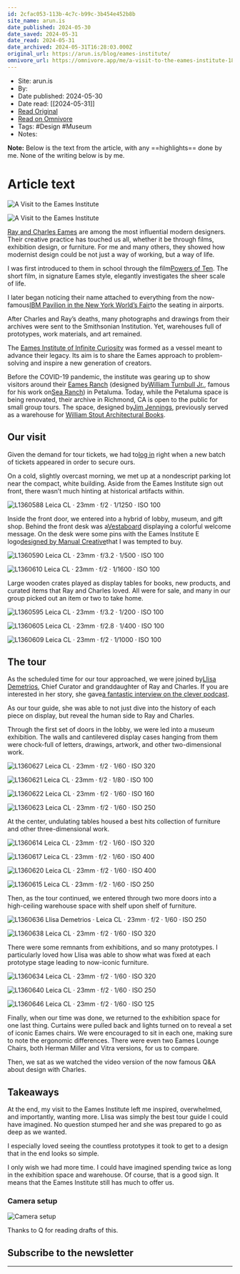 ```yaml
---
id: 2cfac053-113b-4c7c-b99c-3b454e452b8b
site_name: arun.is
date_published: 2024-05-30
date_saved: 2024-05-31
date_read: 2024-05-31
date_archived: 2024-05-31T16:28:03.000Z
original_url: https://arun.is/blog/eames-institute/
omnivore_url: https://omnivore.app/me/a-visit-to-the-eames-institute-18fcd99b2cb
---
```


 - Site: arun.is
 - By: 
 - Date published: 2024-05-30
 - Date read: [[2024-05-31]]
 - [Read Original](https://arun.is/blog/eames-institute/)
 - [Read on Omnivore](https://omnivore.app/me/a-visit-to-the-eames-institute-18fcd99b2cb)
 - Tags:  #Design  #Museum 
 - Notes: 

**Note:** Below is the text from the article, with any ==highlights== done by me. None of the writing below is by me.

# Article text
![A Visit to the Eames Institute](https://proxy-prod.omnivore-image-cache.app/0x0,s_r2QtMQdCVLTRFc4aULDqsCHehUPg6116JBuXyW0Y-w/https://arun.is/static/af8db242963bbcb8ded6ec50edc104f8/cover_wide.jpg)

![A Visit to the Eames Institute](https://proxy-prod.omnivore-image-cache.app/0x0,sgKsb40Te7KFfzy6HA6fbXtIKmAqRUVnYnYo8sps2p9A/https://arun.is/static/b344effaf2020ebb87991608c141ea80/cover.jpg)

[Ray and Charles Eames](https://en.wikipedia.org/wiki/Charles%5Fand%5FRay%5FEames) are among the most influential modern designers. Their creative practice has touched us all, whether it be through films, exhibition design, or furniture. For me and many others, they showed how modernist design could be not just a way of working, but a way of life.

I was first introduced to them in school through the film[Powers of Ten](https://en.wikipedia.org/wiki/Powers%5Fof%5FTen%5F%28film%29). The short film, in signature Eames style, elegantly investigates the sheer scale of life.

I later began noticing their name attached to everything from the now-famous[IBM Pavilion in the New York World’s Fair](https://www.eamesoffice.com/the-work/ibm-pavilion-ny-worlds-fair/)to the seating in airports.

After Charles and Ray’s deaths, many photographs and drawings from their archives were sent to the Smithsonian Institution. Yet, warehouses full of prototypes, work materials, and art remained.

The [Eames Institute of Infinite Curiosity](https://www.eamesinstitute.org/) was formed as a vessel meant to advance their legacy. Its aim is to share the Eames approach to problem-solving and inspire a new generation of creators.

Before the COVID-19 pandemic, the institute was gearing up to show visitors around their [Eames Ranch](https://www.eamesinstitute.org/ranch/) (designed by[William Turnbull Jr.](https://en.wikipedia.org/wiki/William%5FTurnbull%5FJr.), famous for his work on[Sea Ranch](https://en.wikipedia.org/wiki/Sea%5FRanch,%5FCalifornia)) in Petaluma. Today, while the Petaluma space is being renovated, their archive in Richmond, CA is open to the public for small group tours. The space, designed by[Jim Jennings](https://www.jimjenningsarchitecture.com/), previously served as a warehouse for [William Stout Architectural Books](https://stoutbooks.com/).

## Our visit

Given the demand for tour tickets, we had to[log in](https://www.eamesinstitute.org/visit/) right when a new batch of tickets appeared in order to secure ours.

On a cold, slightly overcast morning, we met up at a nondescript parking lot near the compact, white building. Aside from the Eames Institute sign out front, there wasn’t much hinting at historical artifacts within.

![L1360588](https://proxy-prod.omnivore-image-cache.app/0x0,sWnokIK2jGaYSp3oct2RTBNE0K7BDrateKiRoqwB0Ld4/https://arun.is/static/631378377a08bc85b24f5465848bf4fe/20801/L1360588.jpg) Leica CL · 23mm · f/2 · 1/1250 · ISO 100

Inside the front door, we entered into a hybrid of lobby, museum, and gift shop. Behind the front desk was a[Vestaboard](https://shop.vestaboard.com/products/vestaboard) displaying a colorful welcome message. On the desk were some pins with the Eames Institute E logo[designed by Manual Creative](https://manualcreative.com/work/eames-institute)that I was tempted to buy.

![L1360590](https://proxy-prod.omnivore-image-cache.app/0x0,sTmEvfTO4OITFbDX23lgFRPxXG5X1XCHsi1yQ0Le-uUc/https://arun.is/static/d071ab29bc291b0ae004e6a02d9b4c62/20801/L1360590.jpg) Leica CL · 23mm · f/3.2 · 1/500 · ISO 100

![L1360610](https://proxy-prod.omnivore-image-cache.app/0x0,s-v6Es0OsrN6FicFcqS0KUXNeyBgv9-cz7F3llkwL3Oc/https://arun.is/static/85762e6179236ea242d2139308bc426b/20801/L1360610.jpg) Leica CL · 23mm · f/2 · 1/1600 · ISO 100

Large wooden crates played as display tables for books, new products, and curated items that Ray and Charles loved. All were for sale, and many in our group picked out an item or two to take home.

![L1360595](https://proxy-prod.omnivore-image-cache.app/0x0,ss3NmlB-GALulFAZVqlWe9tkC5D41KUuSDfqJzVg3jFo/https://arun.is/static/0f9e42f70a07475140b0229b16089d7b/20801/L1360595.jpg) Leica CL · 23mm · f/3.2 · 1/200 · ISO 100

![L1360605](https://proxy-prod.omnivore-image-cache.app/0x0,sm5E2Jlh-SIrC8cW_AsSDGBD61ABhbQcpVQ12bfXfhkE/https://arun.is/static/db4b917a1fb0d517e6a1a9c537761de2/20801/L1360605.jpg) Leica CL · 23mm · f/2.8 · 1/400 · ISO 100

![L1360609](https://proxy-prod.omnivore-image-cache.app/0x0,sS3PU9NVnfZEiYK-N0RArJGB_xkhaGp6RemcRDENghyQ/https://arun.is/static/5d0ec691cae8665df723f6666e862146/20801/L1360609.jpg) Leica CL · 23mm · f/2 · 1/1000 · ISO 100

## The tour

As the scheduled time for our tour approached, we were joined by[Llisa Demetrios](https://www.eamesinstitute.org/kazam-magazine/llisa-draws-a-letter/), Chief Curator and granddaughter of Ray and Charles. If you are interested in her story, she gave[a fantastic interview on the clever podcast](https://www.cleverpodcast.com/blog/ep-169-llisa-demetrios).

As our tour guide, she was able to not just dive into the history of each piece on display, but reveal the human side to Ray and Charles.

Through the first set of doors in the lobby, we were led into a museum exhibition. The walls and cantilevered display cases hanging from them were chock-full of letters, drawings, artwork, and other two-dimensional work.

![L1360627](https://proxy-prod.omnivore-image-cache.app/0x0,syPsY3aVTCsCFyozFAxKuBXAeW-n7XLKZVjxLJdov9lw/https://arun.is/static/49750a3fa1f780bb8fb158ec20fb961c/20801/L1360627.jpg) Leica CL · 23mm · f/2 · 1/60 · ISO 320

![L1360621](https://proxy-prod.omnivore-image-cache.app/0x0,sn3-cddNEiH75MLvGUvFA5Snp5M2olTSQJN7pbxJ7AaA/https://arun.is/static/a5a4e72a72adbb6a153af6efc5f50595/20801/L1360621.jpg) Leica CL · 23mm · f/2 · 1/80 · ISO 100

![L1360622](https://proxy-prod.omnivore-image-cache.app/0x0,s4E0DMN5IDp6PBLbqRukM8fWzpQQYu-CAJhrHEpI5yb0/https://arun.is/static/ab75ce3181029a35e5be7330e688c1a2/20801/L1360622.jpg) Leica CL · 23mm · f/2 · 1/60 · ISO 160

![L1360623](https://proxy-prod.omnivore-image-cache.app/0x0,s0wHa5dB0c054tcKwUqUpsukG0hcYKFUtFQRhFpq-__Y/https://arun.is/static/ece44434b991cd304d3bc689981927ea/20801/L1360623.jpg) Leica CL · 23mm · f/2 · 1/60 · ISO 250

At the center, undulating tables housed a best hits collection of furniture and other three-dimensional work.

![L1360614](https://proxy-prod.omnivore-image-cache.app/0x0,sMGbZVL9Uu_qtZqSBkTcEbC8uWA4jtTlh_7exTX8ePEs/https://arun.is/static/86c4d334d77c9be7b2caa39489e0928f/20801/L1360614.jpg) Leica CL · 23mm · f/2 · 1/60 · ISO 320

![L1360617](https://proxy-prod.omnivore-image-cache.app/0x0,sEd3A3FDhg3-DmAD7VRqhu5gvmDhaFNDKFXqBpU7rKcs/https://arun.is/static/b704820aff39470b6ac2cbf95cb60f5a/20801/L1360617.jpg) Leica CL · 23mm · f/2 · 1/60 · ISO 400

![L1360620](https://proxy-prod.omnivore-image-cache.app/0x0,s7ub4k2ar2ZVLjr1uzH7PKiSn0AapajTk7y_AjtPoGa0/https://arun.is/static/df3a20967db802b7fbe1627e127dae5b/20801/L1360620.jpg) Leica CL · 23mm · f/2 · 1/60 · ISO 400

![L1360615](https://proxy-prod.omnivore-image-cache.app/0x0,sopEM3-VodUdb5FsJT-4P0R9jqFEv3E1l0Igtpyi-UOY/https://arun.is/static/962b841ac98a61478221808a8e646376/20801/L1360615.jpg) Leica CL · 23mm · f/2 · 1/60 · ISO 250

Then, as the tour continued, we entered through two more doors into a high-ceiling warehouse space with shelf upon shelf of furniture.

![L1360636](https://proxy-prod.omnivore-image-cache.app/0x0,sir6od_M_nSzWm_6ZQt2LRe8ZU5Ja5ql3gxYo9Ojnhr4/https://arun.is/static/d56ee318725e246b587bffe058d069a3/20801/L1360636.jpg) Llisa Demetrios · Leica CL · 23mm · f/2 · 1/60 · ISO 250

![L1360638](https://proxy-prod.omnivore-image-cache.app/0x0,so4dL35MqgQMIICfvyRJDa3xUUl_-s2Knu0evSSruXAs/https://arun.is/static/b30cd9b53910bc2c7925131d7721dd18/20801/L1360638.jpg) Leica CL · 23mm · f/2 · 1/60 · ISO 320

There were some remnants from exhibitions, and so many prototypes. I particularly loved how Llisa was able to show what was fixed at each prototype stage leading to now-iconic furniture.

![L1360634](https://proxy-prod.omnivore-image-cache.app/0x0,sowULCsZG8SapLYuYjie2HP923BXrIEquDAfwq_8rzwo/https://arun.is/static/7064f901ed2dc5bfcd178bf28bf64a1c/20801/L1360634.jpg) Leica CL · 23mm · f/2 · 1/60 · ISO 320

![L1360640](https://proxy-prod.omnivore-image-cache.app/0x0,s7wjLWDG68iX34DCqA256WvoBLVYxLk__plm2vCZ0gac/https://arun.is/static/4cc564929b201665f891692c45993429/20801/L1360640.jpg) Leica CL · 23mm · f/2 · 1/60 · ISO 250

![L1360646](https://proxy-prod.omnivore-image-cache.app/0x0,slbBaAtDcq63aqYCUBQOTAsE2TA36W_gZ_WuN1FCBpKQ/https://arun.is/static/54e725e92d224456b00805bdd52f7c78/20801/L1360646.jpg) Leica CL · 23mm · f/2 · 1/60 · ISO 125

Finally, when our time was done, we returned to the exhibition space for one last thing. Curtains were pulled back and lights turned on to reveal a set of iconic Eames chairs. We were encouraged to sit in each one, making sure to note the ergonomic differences. There were even two Eames Lounge Chairs, both Herman Miller and Vitra versions, for us to compare.

Then, we sat as we watched the video version of the now famous Q&A about design with Charles.

## Takeaways

At the end, my visit to the Eames Institute left me inspired, overwhelmed, and importantly, wanting more. Llisa was simply the best tour guide I could have imagined. No question stumped her and she was prepared to go as deep as we wanted.

I especially loved seeing the countless prototypes it took to get to a design that in the end looks so simple.

I only wish we had more time. I could have imagined spending twice as long in the exhibition space and warehouse. Of course, that is a good sign. It means that the Eames Institute still has much to offer us.

### Camera setup

![Camera setup](https://proxy-prod.omnivore-image-cache.app/0x0,sy_p5iRNuZvM2DaDsSIlWf2EMKPZBr_z-r5IBPhafB7M/https://arun.is/images/gear/cl_23.png)

Thanks to Q for reading drafts of this.

## Subscribe to the newsletter

---